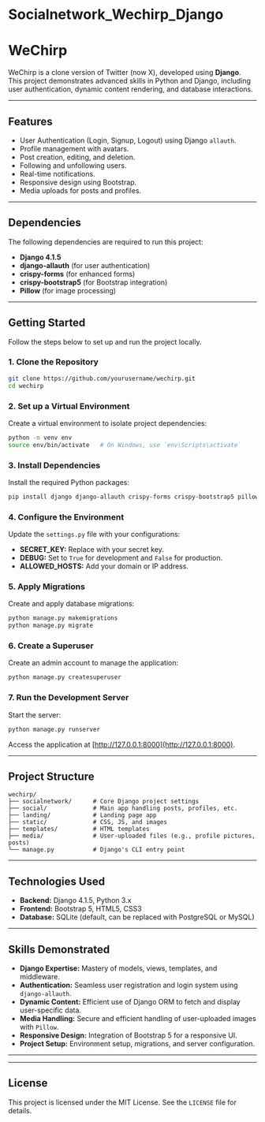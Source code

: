 # Socialnetwork_Wechirp_Django

# WeChirp

WeChirp is a clone version of Twitter (now X), developed using **Django**. This project demonstrates advanced skills in Python and Django, including user authentication, dynamic content rendering, and database interactions. 

---

## Features

- User Authentication (Login, Signup, Logout) using Django `allauth`.
- Profile management with avatars.
- Post creation, editing, and deletion.
- Following and unfollowing users.
- Real-time notifications.
- Responsive design using Bootstrap.
- Media uploads for posts and profiles.

---

## Dependencies

The following dependencies are required to run this project:

- **Django 4.1.5**  
- **django-allauth** (for user authentication)  
- **crispy-forms** (for enhanced forms)  
- **crispy-bootstrap5** (for Bootstrap integration)  
- **Pillow** (for image processing)  

---

## Getting Started

Follow the steps below to set up and run the project locally.

### 1. Clone the Repository
```bash
git clone https://github.com/yourusername/wechirp.git
cd wechirp
```

### 2. Set up a Virtual Environment

Create a virtual environment to isolate project dependencies:
```bash
python -m venv env
source env/bin/activate   # On Windows, use `env\Scripts\activate`
```

### 3. Install Dependencies

Install the required Python packages:
```bash
pip install django django-allauth crispy-forms crispy-bootstrap5 pillow
```

### 4. Configure the Environment

Update the `settings.py` file with your configurations:

- **SECRET_KEY:** Replace with your secret key.
- **DEBUG:** Set to `True` for development and `False` for production.
- **ALLOWED_HOSTS:** Add your domain or IP address.

### 5. Apply Migrations

Create and apply database migrations:
```bash
python manage.py makemigrations
python manage.py migrate
```

### 6. Create a Superuser

Create an admin account to manage the application:
```bash
python manage.py createsuperuser
```

### 7. Run the Development Server

Start the server:
```bash
python manage.py runserver
```

Access the application at [http://127.0.0.1:8000](http://127.0.0.1:8000).

---

## Project Structure

```
wechirp/
├── socialnetwork/      # Core Django project settings
├── social/             # Main app handling posts, profiles, etc.
├── landing/            # Landing page app
├── static/             # CSS, JS, and images
├── templates/          # HTML templates
├── media/              # User-uploaded files (e.g., profile pictures, posts)
└── manage.py           # Django's CLI entry point
```

---

## Technologies Used

- **Backend:** Django 4.1.5, Python 3.x
- **Frontend:** Bootstrap 5, HTML5, CSS3
- **Database:** SQLite (default, can be replaced with PostgreSQL or MySQL)

---

## Skills Demonstrated

- **Django Expertise:** Mastery of models, views, templates, and middleware.
- **Authentication:** Seamless user registration and login system using `django-allauth`.
- **Dynamic Content:** Efficient use of Django ORM to fetch and display user-specific data.
- **Media Handling:** Secure and efficient handling of user-uploaded images with `Pillow`.
- **Responsive Design:** Integration of Bootstrap 5 for a responsive UI.
- **Project Setup:** Environment setup, migrations, and server configuration.

---


---

## License

This project is licensed under the MIT License. See the `LICENSE` file for details.
